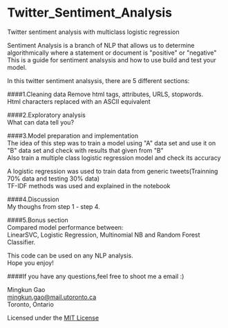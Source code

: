 # Twitter_Sentiment_Analysis
Twitter sentiment analysis with multiclass logistic regression

Sentiment Analysis is a branch of NLP that allows us to determine algorithmically where a statement or document is "positive" or "negative"<br />
This is a guide for sentiment analsysis and how to use build and test your model.

In this twitter sentiment analsysis, there are 5 different sections: 

####1.Cleaning data
Remove html tags, attributes, URLS, stopwords.<br />
Html characters replaced with an ASCII equivalent

####2.Exploratory analysis<br />
What can data tell you?

####3.Model preparation and implementation<br />
The idea of this step was to train a model using "A" data set and use it on "B" data set and check with results that given from "B"<br />
Also train a multiple class logistic regression model and check its accuracy

A logistic regression was used to train data from generic tweets(Trainning 70% data and testing 30% data) <br />
TF-IDF methods was used and explained in the notebook

####4.Discussion <br />
My thoughs from step 1 - step 4.

####5.Bonus section<br />
Compared model performance between:<br />
LinearSVC, Logistic Regression, Multinomial NB and Random Forest Classifier.

This code can be used on any NLP analysis. <br />
Hope you enjoy!

####If you have any questions,feel free to shoot me a email :) 

Mingkun Gao<br />
mingkun.gao@mail.utoronto.ca<br />
Toronto, Ontario

Licensed under the [MIT License](LICENSE)
